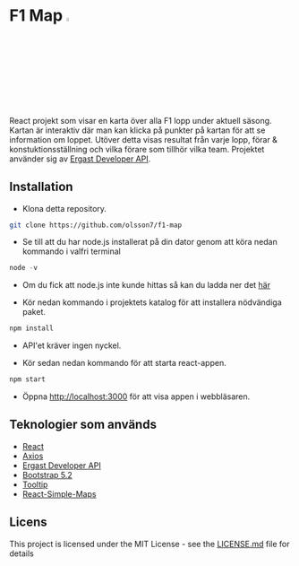 
# F1 Map <img src="https://w7.pngwing.com/pngs/306/688/png-transparent-red-flag-white-flag-red-flag-miscellaneous-flag-rectangle.png" width=4% height=4%>

React projekt som visar en karta över alla F1 lopp under aktuell säsong. Kartan är interaktiv där man kan klicka på punkter på kartan för att se information om loppet. Utöver detta visas resultat från varje lopp, förar & konstuktionsställning och vilka förare som tillhör vilka team. 
Projektet använder sig av [Ergast Developer API](http://ergast.com/mrd/). 

## Installation
* Klona detta repository.
```bash
git clone https://github.com/olsson7/f1-map
```

* Se till att du har node.js installerat på din dator genom att köra nedan kommando i valfri terminal
```javascript
node -v
```
* Om du fick att node.js inte kunde hittas så kan du ladda ner det [här](https://nodejs.org/en/download)


* Kör nedan kommando i projektets katalog för att installera nödvändiga paket.
```javascript
npm install
``` 

* API'et kräver ingen nyckel. 

* Kör sedan nedan kommando för att starta react-appen.
```javascript
npm start
```

* Öppna [http://localhost:3000](http://localhost:3000) för att visa appen i webbläsaren.

## Teknologier som används
* [React](https://react.dev/)
* [Axios](https://github.com/axios/axios)
* [Ergast Developer API](http://ergast.com/mrd/)
* [Bootstrap 5.2](https://getbootstrap.com/docs/5.3/getting-started/introduction/)
* [Tooltip](https://mui.com/material-ui/api/tooltip/)
* [React-Simple-Maps](https://www.react-simple-maps.io/
)

## Licens
This project is licensed under the MIT License - see the [LICENSE.md](LICENSE.md) file for details
